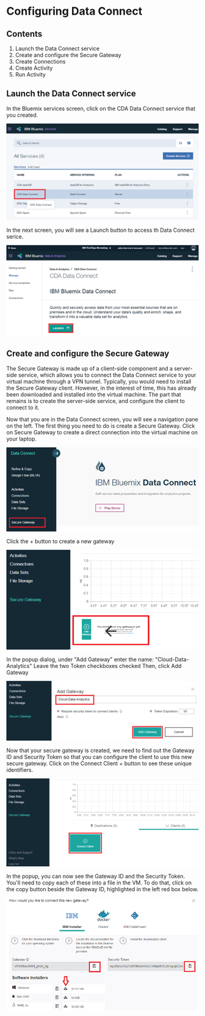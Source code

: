 # Configuring Data Connect

## Contents
1. Launch the Data Connect service
1. Create and configure  the Secure Gateway
1. Create Connections
1. Create Activity
1. Run Activity

## Launch the Data Connect service
In the Bluemix services screen, click on the CDA Data Connect service that you created.

![Services Screen](/media/dataconnect/dc0.png)


In the next screen, you will see a Launch button to access th Data Connect serice.

![Launch Data Connect](/media/dataconnect/dc1.png)

## Create and configure the Secure Gateway
The Secure Gateway is made up of a client-side component and a server-side service, which allows you to connect the Data Connect service to your virtual machine through a VPN tunnel. Typically, you would need to install the Secure Gateway client.  However, in the interest of time, this has already been downloaded and installed into the virtual machine.  The part that remains is to create the server-side service, and configure the client to connect to it.

Now that you are in the Data Connect screen, you will see a navigation pane on the left.  The first thing you need to do is create a Secure Gateway.  Click on Secure Gateway to create a direct connection into the virtual machine on your laptop.

![](/media/dataconnect/dc2.png)

Click the + button to create a new gateway

![](/media/dataconnect/dc4.png)

In the popup dialog, under "Add Gateway" enter the name: "Cloud-Data-Analytics"
Leave the two Token checkboxes checked
Then, click Add Gateway

![](/media/dataconnect/dc5.png)

Now that your secure gateway is created, we need to find out the Gateway ID and Security Token so that you can configure the client to use this new secure gateway.  Click on the Connect Client + button to see these unique identifiers.

![](/media/dataconnect/dc6.png)

In the popup, you can now see the Gateway ID and the Security Token.  You'll need to copy each of these into a file in the VM.  To do that, click on the copy button beside the Gateway ID, highlighted in the left red box below.

![](/media/dataconnect/dc7.png)
